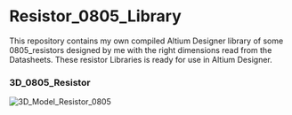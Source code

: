 # Resistor_0805_Library
This repository contains my own compiled Altium Designer library of some 0805_resistors designed by me with the right dimensions read from the Datasheets. These resistor Libraries is ready for use in Altium Designer.

### 3D_0805_Resistor
![3D_Model_Resistor_0805](https://user-images.githubusercontent.com/57021975/92020993-f2821780-ed50-11ea-8836-5b517ff852b5.JPG)

